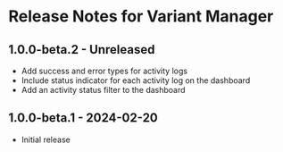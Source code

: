 # Release Notes for Variant Manager

## 1.0.0-beta.2 - Unreleased

- Add success and error types for activity logs
- Include status indicator for each activity log on the dashboard
- Add an activity status filter to the dashboard

## 1.0.0-beta.1 - 2024-02-20

- Initial release

